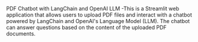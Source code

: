 PDF Chatbot with LangChain and OpenAI LLM
-This is a Streamlit web application that allows users to upload PDF files and interact with a chatbot powered by LangChain and OpenAI's Language Model (LLM). The chatbot can answer questions based on the content of the uploaded PDF documents.
